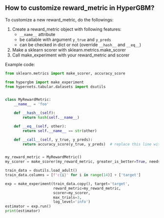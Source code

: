 ## How to customize reward_metric in HyperGBM?

To customize a new reward_metric, do the followings:
1. Create a reward_metric  object with following features:
    * `__name__` attribute
    * be callable with argument `y_true` and `y_preds`
    * can be checked in dict or not (override `__hash__` and `__eq__`)
2. Make a sklearn scorer with sklearn.metrics.make_scorer
3. Call make_experiment with your reward_metric and scorer

Example code:

```python
from sklearn.metrics import make_scorer, accuracy_score

from hypergbm import make_experiment
from hypernets.tabular.datasets import dsutils


class MyRewardMetric:
    __name__ = 'foo'

    def __hash__(self):
        return hash(self.__name__)

    def __eq__(self, other):
        return self.__name__ == str(other)

    def __call__(self, y_true, y_preds):
        return accuracy_score(y_true, y_preds)  # replace this line with yours


my_reward_metric = MyRewardMetric()
my_scorer = make_scorer(my_reward_metric, greater_is_better=True, needs_proba=False)

train_data = dsutils.load_adult()
train_data.columns = [f'c{i}' for i in range(14)] + ['target']

exp = make_experiment(train_data.copy(), target='target',
                      reward_metric=my_reward_metric,
                      scorer=my_scorer,
                      max_trials=3,
                      log_level='info')
estimator = exp.run()
print(estimator)

```